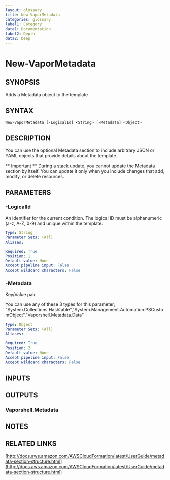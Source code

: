 ```yaml
---
layout: glossary
title: New-VaporMetadata
categories: glossary
label1: Category
data1: Documentation
label2: Depth
data2: Deep
---
```


# New-VaporMetadata

## SYNOPSIS
Adds a Metadata object to the template

## SYNTAX

```
New-VaporMetadata [-LogicalId] <String> [-Metadata] <Object>
```

## DESCRIPTION
You can use the optional Metadata section to include arbitrary JSON or YAML objects that provide details about the template.

** Important **
    During a stack update, you cannot update the Metadata section by itself.
You can update it only when you include changes that add, modify, or delete resources.

## PARAMETERS

### -LogicalId
An identifier for the current condition.
The logical ID must be alphanumeric (a-z, A-Z, 0-9) and unique within the template.

```yaml
Type: String
Parameter Sets: (All)
Aliases: 

Required: True
Position: 1
Default value: None
Accept pipeline input: False
Accept wildcard characters: False
```

### -Metadata
Key/Value pair.

You can use any of these 3 types for this parameter; "System.Collections.Hashtable","System.Management.Automation.PSCustomObject","Vaporshell.Metadata.Data"

```yaml
Type: Object
Parameter Sets: (All)
Aliases: 

Required: True
Position: 2
Default value: None
Accept pipeline input: False
Accept wildcard characters: False
```

## INPUTS

## OUTPUTS

### Vaporshell.Metadata

## NOTES

## RELATED LINKS

[http://docs.aws.amazon.com/AWSCloudFormation/latest/UserGuide/metadata-section-structure.html](http://docs.aws.amazon.com/AWSCloudFormation/latest/UserGuide/metadata-section-structure.html)

